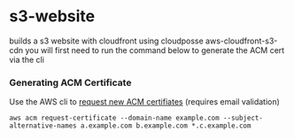 # s3-website
builds a s3 website with cloudfront  using cloudposse aws-cloudfront-s3-cdn
you will first need to run the command below to generate the ACM cert via the cli 

### Generating ACM Certificate

Use the AWS cli to [request new ACM certifiates](http://docs.aws.amazon.com/acm/latest/userguide/gs-acm-request.html) (requires email validation)
```
aws acm request-certificate --domain-name example.com --subject-alternative-names a.example.com b.example.com *.c.example.com
```

